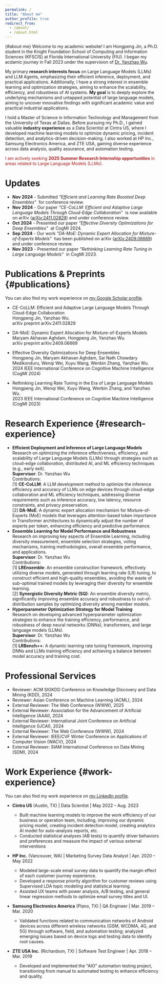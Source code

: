 ```yaml
---
permalink: /
title: "About me"
author_profile: true
redirect_from: 
  - /about/
  - /about.html
---
```

{#about-me}
Welcome to my academic website!  I am Hongpeng Jin, a Ph.D. student in the Knight Foundation School of Computing and Information Sciences (KFSCIS) at Florida International University (FIU). I began my acdamic journey in Fall 2023 under the supervision of [Dr. Yanzhao Wu](https://yanzhaowu.me/). 

My primary **research interests focus** on Large Language Models (LLMs) and LLM Agents, emphasizing their efficient inference, deployment, and practical applications. Additionally, I have a strong interest in ensemble learning and optimization strategies, aiming to enhance the scalability, efficiency, and robustness of AI systems. **My goal** is to deeply explore the underlying mechanisms and untapped potential of large language models, aiming to uncover innovative findings with significant academic value and practical industrial applications.

I hold a Master of Science in Information Technology and Management from the University of Texas at Dallas. Before pursuing my Ph.D., I gained valuable **industry experience** as a Data Scientist at Cintra US, where I developed machine learning models to optimize dynamic pricing, incident detection, and analytics-driven decision-making. I also worked at HP Inc., Samsung Electronics America, and ZTE USA, gaining diverse experience across data analysis, quality assurance, and automation testing.

<span style="color: #B31B1B;">I am actively seeking **2025 Summer Research Internship opportunities** in areas related to Large Language Models (LLMs).</span>


Updates
======
- **Nov 2024** - Submitted *"Efficient and Learning Rate Boosted Deep Ensembles"* &nbsp;for conference review. 
- **Nov 2024** - Our paper *"CE-CoLLM: Efficient and Adaptive Large Language Models Through Cloud-Edge Collaboration"* &nbsp;is now available on arXiv ([arXiv:2411.02829](https://arxiv.org/abs/2411.02829)) and under conference review.
- **Oct 2024** - Presented our paper *"Effective Diversity Optimizations for Deep Ensembles"* &nbsp;at CogMI 2024.  
- **Sep 2024** - Our work *"DA-MoE: Dynamic Expert Allocation for Mixture-of-Experts Models"* &nbsp;has been published on arXiv ([arXiv:2409.06669](https://arxiv.org/abs/2409.06669)) and under conference review.
- **Nov 2023** - Presented our paper *"Rethinking Learning Rate Tuning in Large Language Models"* &nbsp;in CogMI 2023.  



Publications & Preprints {#publications}
======
You can also find my work experience on [my Google Scholar profile](https://scholar.google.com/citations?user=Kkmx5XwAAAAJ).
* CE-CoLLM: Efficient and Adaptive Large Language Models Through Cloud-Edge Collaboration<br>
  Hongpeng Jin, Yanzhao Wu.<br>
  arXiv preprint arXiv:2411.02829

* DA-MoE: Dynamic Expert Allocation for Mixture-of-Experts Models<br>
  Maryam Akhavan Aghdam, Hongpeng Jin, Yanzhao Wu.<br>
  arXiv preprint arXiv:2409.06669

* Effective Diversity Optimizations for Deep Ensembles<br>
  Hongpeng Jin, Maryam Akhavan Aghdam, Sai Nath Chowdary Medikonduru, Wenqi Wei, Xuyu Wang, Wenbin Zhang, Yanzhao Wu.<br>
  2024 IEEE International Conference on Cognitive Machine Intelligence (CogMI 2024)

* Rethinking Learning Rate Tuning in the Era of Large Language Models<br>
  Hongpeng Jin, Wenqi Wei, Xuyu Wang, Wenbin Zhang, and Yanzhao Wu.<br>
  2023 IEEE International Conference on Cognitive Machine Intelligence (CogMI 2023)


Research Experience {#research-experience}
======
* **Efficient Deployment and Inference of Large Language Models**<br>
  Research on optimizing the inference effectiveness, efficiency, and scalability of Large Language Models (LLMs) through strategies such as cloud-edge collaboration, distributed AI, and ML efficiency techniques (e.g., early exit).<br>
  **Supervisor**: Dr. Yanzhao Wu<br>
  Contributions:<br>
  [1] **CE-CoLLM**: A LLM development method to optimize the inference efficiency and accuracy of LLMs on edge devices through cloud-edge collaboration and ML efficiency techniques, addressing diverse requirements such as inference accuracy, low latency, resource constraints, and privacy preservation.<br>
  [2] **DA-MoE**: A dynamic expert allocation mechanism for Mixture-of-Experts (MoE) models that leverages attention-based token importance in Transformer architectures to dynamically adjust the number of experts per token, enhancing efficiency and predictive performance.
* **Ensemble Learning for Model Performance and Robustness**<br>
  Research on improving key aspects of Ensemble Learning, including diversity measurement, ensemble selection strategies, voting mechanisms, training methodologies, overall ensemble performance, and applications.<br>
  **Supervisor**: Dr. Yanzhao Wu<br>
  Contributions:<br>
  [1] **LREnsemble**: An ensemble construction framework, effectively utilizing diverse models, generated through learning rate (LR) tuning, to construct efficient and high-quality ensembles, avoiding the waste of sub-optimal trained models by leveraging their diversity for ensemble learning.<br>
  [2] **Synergistic Diversity Metric (SQ)**: An ensemble diversity metric, significantly improving ensemble accuracy and robustness to out-of-distribution samples by optimizing diversity among member models.
* **Hyperparameter Optimization Strategy for Model Training**<br>
  Research on developing advanced hyperparameter optimization strategies to enhance the training efficiency, performance, and robustness of deep neural networks (DNNs), transformers, and large language models (LLMs).<br>
  **Supervisor**: Dr. Yanzhao Wu<br>
  Contributions:<br>
  [1] **LRBench++**: A dynamic learning rate tuning framework, improving DNNs and LLMs training efficiency and achieving a balance between model accuracy and training cost.


Professional Services
======
* Reviewer: ACM SIGKDD Conference on Knowledge Discovery and Data Mining (KDD), 2024
* Reviewer: Asian Conference on Machine Learning (ACML), 2024
* External Reviewer: The Web Conference (WWW), 2025
* External Reviewer: Association for the Advancement of Artificial Intelligence (AAAI), 2024
* External Reviewer: International Joint Conference on Artificial Intelligence (IJCAI), 2024
* External Reviewer: The Web Conference (WWW), 2024
* External Reviewer: IEEE/CVF Winter Conference on Applications of Computer Vision (WACV), 2024 
* External Reviewer: SIAM International Conference on Data Mining (SDM), 2024


Work Experience {#work-experience}
======
You can also find my work experience on [my LinkedIn profile](https://www.linkedin.com/in/hongpeng-jin/).
* **Cintra US** (Austin, TX) \| Data Scientist \| May 2022 – Aug. 2023 
  * Built machine learning models to improve the work efficiency of our business or operation team, including, improving our dynamic pricing model, creating incident detection model, creating analytics AI model for auto-analysis reports, etc.
  * Conducted statistical analyses (AB tests) to quantify driver behaviors and preferences and measure the impact of various external interventions

* **HP Inc.** (Vancouver, WA) \| Marketing Survey Data Analyst \| Apr. 2020 – May 2022 
  * Modeled large-scale email survey data to quantify the margin effect of each customer journey experience. 
  * Developed a response priority algorithm for customer reviews using Supervised LDA topic modeling and statistical learning.
  * Assisted UX teams with power analysis, A/B testing, and general linear regression methods to optimize email survey titles and UI.

* **Samsung Electronics America** (Plano, TX) \| QA Engineer \| Mar. 2019 – Mar. 2020
  * Validated functions related to communication networks of Android devices across different wireless networks (GSM, WCDMA, 4G, and 5G) through software, field, and automation testing; analyzed emerging issues based on device logs and testing data to identify root causes.

* **ZTE USA Inc.** (Richardson, TX) \| Software Test Engineer \| Apr. 2018 – Mar. 2019 
  * Developed and implemented the "AIO" automation testing project, transitioning from manual to automated testing to enhance efficiency and quality.